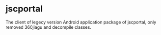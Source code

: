 # jscportal
The client of legecy version Android application package of jscportal, only removed 360jiagu and decompile classes.
